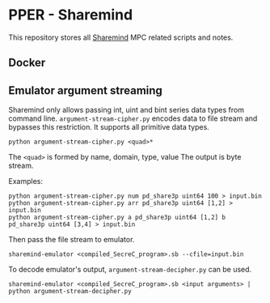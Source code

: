 # PPER - Sharemind

This repository stores all [Sharemind](https://sharemind.cyber.ee/) MPC related scripts and notes.

## Docker

## Emulator argument streaming

Sharemind only allows passing int, uint and bint series data types from command line. `argument-stream-cipher.py` encodes data to file stream and bypasses this restriction. It supports all primitive data types.

```
python argument-stream-cipher.py <quad>*
```

The `<quad>` is formed by name, domain, type, value
The output is byte stream.

Examples:
```
python argument-stream-cipher.py num pd_share3p uint64 100 > input.bin
python argument-stream-cipher.py arr pd_share3p uint64 [1,2] > input.bin
python argument-stream-cipher.py a pd_share3p uint64 [1,2] b pd_share3p uint64 [3,4] > input.bin
```

Then pass the file stream to emulator.
```
sharemind-emulator <compiled_SecreC_program>.sb --cfile=input.bin
```

To decode emulator's output, `argument-stream-decipher.py` can be used.

```
sharemind-emulator <compiled_SecreC_program>.sb <input arguments> | python argument-stream-decipher.py
```

